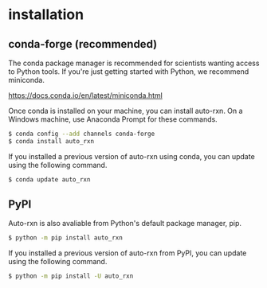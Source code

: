 # installation

## conda-forge (recommended)

The conda package manager is recommended for scientists wanting access to Python tools. If you're just getting started with Python, we recommend miniconda.

<https://docs.conda.io/en/latest/miniconda.html>

Once conda is installed on your machine, you can install auto-rxn. On a Windows machine, use Anaconda Prompt for these commands.

```bash
$ conda config --add channels conda-forge
$ conda install auto_rxn
```

If you installed a previous version of auto-rxn using conda, you can update using the following command.

```bash
$ conda update auto_rxn
```

## PyPI

Auto-rxn is also avaliable from Python's default package manager, pip.

```bash
$ python -m pip install auto_rxn
```

If you installed a previous version of auto-rxn from PyPI, you can update using the following command.

```bash
$ python -m pip install -U auto_rxn
```
